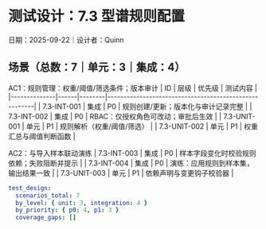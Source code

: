 # 测试设计：7.3 型谱规则配置

日期：2025-09-22｜设计者：Quinn

## 场景（总数：7｜单元：3｜集成：4）

AC1：规则管理：权重/阈值/筛选条件；版本审计
| ID           | 层级 | 优先级 | 测试内容                                              |
|--------------|------|--------|-------------------------------------------------------|
| 7.3-INT-001  | 集成 | P0     | 规则创建/更新；版本化与审计记录完整                   |
| 7.3-INT-002  | 集成 | P0     | RBAC：仅授权角色可改动；审批后生效                    |
| 7.3-UNIT-001 | 单元 | P1     | 规则解析（权重/阈值/筛选）                            |
| 7.3-UNIT-002 | 单元 | P1     | 权重汇总与阈值判断函数                                |

AC2：与导入样本联动演练
| 7.3-INT-003  | 集成 | P0     | 样本字段变化时校验规则依赖；失败阻断并提示             |
| 7.3-INT-004  | 集成 | P0     | 演练：应用规则到样本集，输出结果一致                   |
| 7.3-UNIT-003 | 单元 | P1     | 依赖声明与变更钩子校验器                               |

```yaml
test_design:
  scenarios_total: 7
  by_level: { unit: 3, integration: 4 }
  by_priority: { p0: 4, p1: 3 }
  coverage_gaps: []
```

